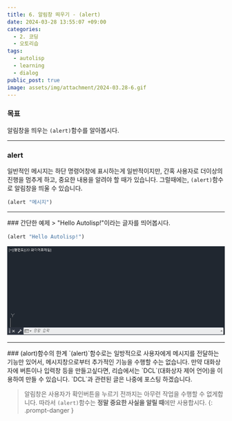 ```yaml
---
title: 6. 알림창 띄우기 - (alert)
date: 2024-03-28 13:55:07 +09:00
categories:
  - 2. 코딩
  - 오토리습
tags:
  - autolisp
  - learning
  - dialog
public_post: true
image: assets/img/attachment/2024-03.28-6.gif
---
```

### 목표
알림창을 띄우는 `(alert)`함수를 알아봅시다.

<hr>

### alert
일반적인 메시지는 하단 명령어창에 표시하는게 일반적이지만,
간혹 사용자로 더이상의 진행을 멈추게 하고, 중요한 내용을 알려야 할 때가 있습니다.
그럴때에는, `(alert)`함수로 알림창을 띄울 수 있습니다.
```lisp
(alert "메시지")
```

<hr>
### 간단한 예제
> "Hello Autolisp!"이라는 글자를 띄어봅시다.

```lisp
(alert "Hello Autolisp!")
```

![](assets/img/attachment/2024-03.28-6.gif)


<hr>
### (alort)함수의 한계
`(alert)`함수로는 일방적으로 사용자에게 메시지를 전달하는 기능만 있어서, 메시지창으로부터 추가적인 기능을 수행할 수는 없습니다.
만약 대화상자에 버튼이나 입력창 등을 만들고싶다면, 리습에서는 `DCL`(대화상자 제어 언어)을 이용하여 만들 수 있습니다. `DCL`과 관련된 글은 나중에 포스팅 하겠습니다.

> 알림창은 사용자가 확인버튼을 누르기 전까지는 아무런 작업을 수행할 수 없게합니다.
따라서 `(alert)`함수는 **정말 중요한 사실을 알릴 때**에만 사용합시다.
{: .prompt-danger }